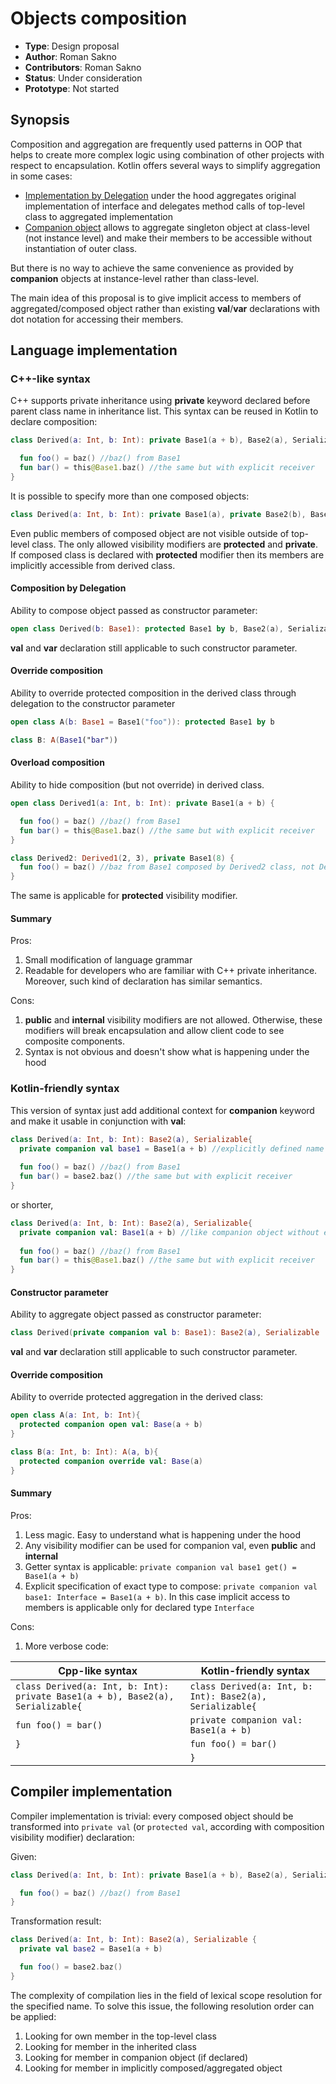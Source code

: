 # Objects composition

* **Type**: Design proposal
* **Author**: Roman Sakno
* **Contributors**: Roman Sakno
* **Status**: Under consideration
* **Prototype**: Not started

## Synopsis
Composition and aggregation are frequently used patterns in OOP that helps to create more complex logic using combination of other projects with respect to encapsulation. Kotlin offers several ways to simplify aggregation in some cases:

* [Implementation by Delegation](https://kotlinlang.org/docs/reference/delegation.html#implementation-by-delegation) under the hood aggregates original implementation of interface and delegates method calls of top-level class to aggregated implementation
* [Companion object](https://kotlinlang.org/docs/reference/object-declarations.html#companion-objects) allows to aggregate singleton object at class-level (not instance level) and make their members to be accessible without instantiation of outer class.

But there is no way to achieve the same convenience as provided by **companion** objects at instance-level rather than class-level.

The main idea of this proposal is to give implicit access to members of aggregated/composed object rather than existing **val**/**var** declarations with dot notation for accessing their members.

## Language implementation

### C++-like syntax
C++ supports private inheritance using **private** keyword declared before parent class name in inheritance list. This syntax can be reused in Kotlin to declare composition: 
```kotlin
class Derived(a: Int, b: Int): private Base1(a + b), Base2(a), Serializable{

  fun foo() = baz() //baz() from Base1
  fun bar() = this@Base1.baz() //the same but with explicit receiver
}
```

It is possible to specify more than one composed objects:
```kotlin
class Derived(a: Int, b: Int): private Base1(a), private Base2(b), Base3()
```

Even public members of composed object are not visible outside of top-level class. The only allowed visibility modifiers are **protected** and **private**. If composed class is declared with **protected** modifier then its members are implicitly accessible from derived class.

#### Composition by Delegation
Ability to compose object passed as constructor parameter:
```kotlin
open class Derived(b: Base1): protected Base1 by b, Base2(a), Serializable
```

**val** and **var** declaration still applicable to such constructor parameter.

#### Override composition
Ability to override protected composition in the derived class through delegation to the constructor parameter
```kotlin
open class A(b: Base1 = Base1("foo")): protected Base1 by b

class B: A(Base1("bar"))
```

#### Overload composition
Ability to hide composition (but not override) in derived class.
```kotlin
open class Derived1(a: Int, b: Int): private Base1(a + b) {

  fun foo() = baz() //baz() from Base1
  fun bar() = this@Base1.baz() //the same but with explicit receiver
}

class Derived2: Derived1(2, 3), private Base1(8) {
  fun foo() = baz() //baz from Base1 composed by Derived2 class, not Derived1
}
```
The same is applicable for **protected** visibility modifier.

#### Summary

Pros:
1. Small modification of language grammar
1. Readable for developers who are familiar with C++ private inheritance. Moreover, such kind of declaration has similar semantics.

Cons:
1. **public** and **internal** visibility modifiers are not allowed. Otherwise, these modifiers will break encapsulation and allow client code to see composite components.
1. Syntax is not obvious and doesn't show what is happening under the hood


### Kotlin-friendly syntax
This version of syntax just add additional context for **companion** keyword and make it usable in conjunction with **val**:
```kotlin
class Derived(a: Int, b: Int): Base2(a), Serializable{
  private companion val base1 = Base1(a + b) //explicitly defined name
  
  fun foo() = baz() //baz() from Base1
  fun bar() = base2.baz() //the same but with explicit receiver
}
```
or shorter,
```kotlin
class Derived(a: Int, b: Int): Base2(a), Serializable{
  private companion val: Base1(a + b) //like companion object without explicit name
  
  fun foo() = baz() //baz() from Base1
  fun bar() = this@Base1.baz() //the same but with explicit receiver
}
```

#### Constructor parameter
Ability to aggregate object passed as constructor parameter:
```kotlin
class Derived(private companion val b: Base1): Base2(a), Serializable
```

**val** and **var** declaration still applicable to such constructor parameter.

#### Override composition
Ability to override protected aggregation in the derived class:
```kotlin
open class A(a: Int, b: Int){
  protected companion open val: Base(a + b)
}

class B(a: Int, b: Int): A(a, b){
  protected companion override val: Base(a) 
}
```

#### Summary

Pros:
1. Less magic. Easy to understand what is happening under the hood
1. Any visibility modifier can be used for companion val, even **public** and **internal**
1. Getter syntax is applicable: `private companion val base1 get() = Base1(a + b)`
1. Explicit specification of exact type to compose: `private companion val base1: Interface = Base1(a + b)`. In this case implicit access to members is applicable only for declared type `Interface`

Cons:

1. More verbose code:

| Cpp-like syntax | Kotlin-friendly syntax |
| ---- | ---- |
| `class Derived(a: Int, b: Int): private Base1(a + b), Base2(a), Serializable{` | `class Derived(a: Int, b: Int): Base2(a), Serializable{`|
| `fun foo() = bar()` | `private companion val: Base1(a + b)` |
| `}` | `fun foo() = bar()`
| | `}` |

## Compiler implementation
Compiler implementation is trivial: every composed object should be transformed into `private val` (or `protected val`, according with composition visibility modifier) declaration:

Given:
```kotlin
class Derived(a: Int, b: Int): private Base1(a + b), Base2(a), Serializable{

  fun foo() = baz() //baz() from Base1
}
```

Transformation result:
```kotlin
class Derived(a: Int, b: Int): Base2(a), Serializable {
  private val base2 = Base1(a + b)

  fun foo() = base2.baz()
}
```

The complexity of compilation lies in the field of lexical scope resolution for the specified name. To solve this issue, the following resolution order can be applied:
1. Looking for own member in the top-level class
1. Looking for member in the inherited class
1. Looking for member in companion object (if declared)
1. Looking for member in implicitly composed/aggregated object
